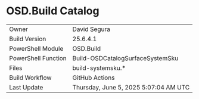 ﻿# OSD.Build Catalog

| | |
|-|-|
| Owner | David Segura |
| Build Version | 25.6.4.1 |
| PowerShell Module | OSD.Build |
| PowerShell Function | Build-OSDCatalogSurfaceSystemSku |
| Files | build-systemsku.* |
| Build Workflow | GitHub Actions |
| Last Update | Thursday, June 5, 2025 5:07:04 AM UTC |
